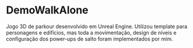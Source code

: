 # DemoWalkAlone
Jogo 3D de parkour desenvolvido em Unreal Engine. Utilizou template para personagens e edifícios, mas toda a movimentação, design de níveis e configuração dos power-ups de salto foram implementados por mim.
